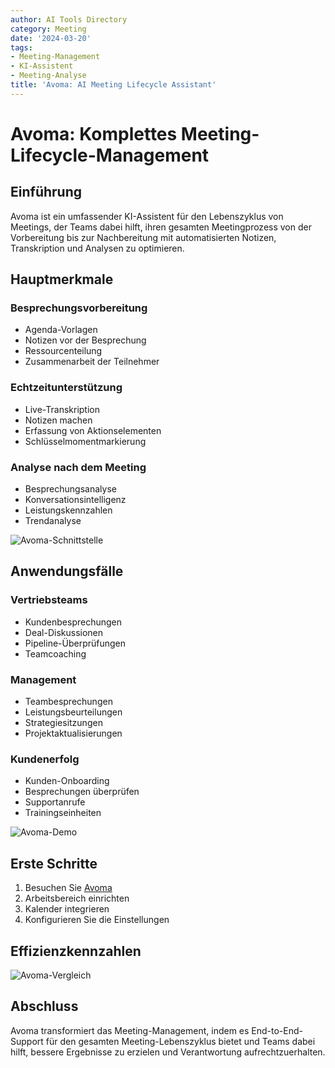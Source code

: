 ```yaml
---
author: AI Tools Directory
category: Meeting
date: '2024-03-20'
tags:
- Meeting-Management
- KI-Assistent
- Meeting-Analyse
title: 'Avoma: AI Meeting Lifecycle Assistant'
---
```


# Avoma: Komplettes Meeting-Lifecycle-Management

## Einführung

Avoma ist ein umfassender KI-Assistent für den Lebenszyklus von Meetings, der Teams dabei hilft, ihren gesamten Meetingprozess von der Vorbereitung bis zur Nachbereitung mit automatisierten Notizen, Transkription und Analysen zu optimieren.

## Hauptmerkmale

### Besprechungsvorbereitung
- Agenda-Vorlagen
- Notizen vor der Besprechung
- Ressourcenteilung
- Zusammenarbeit der Teilnehmer

### Echtzeitunterstützung
- Live-Transkription
- Notizen machen
- Erfassung von Aktionselementen
- Schlüsselmomentmarkierung

### Analyse nach dem Meeting
- Besprechungsanalyse
- Konversationsintelligenz
- Leistungskennzahlen
- Trendanalyse

![Avoma-Schnittstelle](/imgs/avoma/interface.jpg)

## Anwendungsfälle

### Vertriebsteams
- Kundenbesprechungen
- Deal-Diskussionen
- Pipeline-Überprüfungen
- Teamcoaching

### Management
- Teambesprechungen
- Leistungsbeurteilungen
- Strategiesitzungen
- Projektaktualisierungen

### Kundenerfolg
- Kunden-Onboarding
- Besprechungen überprüfen
- Supportanrufe
- Trainingseinheiten

![Avoma-Demo](/imgs/avoma/demo.jpg)

## Erste Schritte

1. Besuchen Sie [Avoma](https://avoma.com)
2. Arbeitsbereich einrichten
3. Kalender integrieren
4. Konfigurieren Sie die Einstellungen

## Effizienzkennzahlen

![Avoma-Vergleich](/imgs/avoma/comparison.jpg)

## Abschluss

Avoma transformiert das Meeting-Management, indem es End-to-End-Support für den gesamten Meeting-Lebenszyklus bietet und Teams dabei hilft, bessere Ergebnisse zu erzielen und Verantwortung aufrechtzuerhalten.